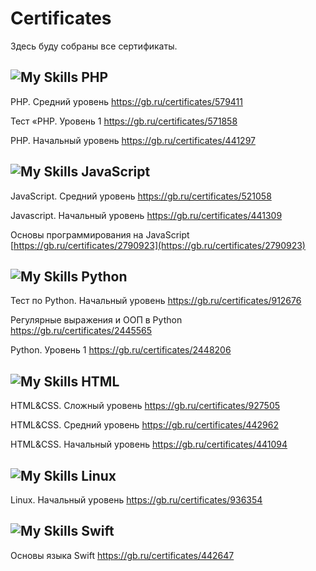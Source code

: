# Certificates

Здесь буду собраны все сертификаты.

## ![My Skills](https://skillicons.dev/icons?i=php) PHP

PHP. Средний уровень
https://gb.ru/certificates/579411

Тест «PHP. Уровень 1
https://gb.ru/certificates/571858

PHP. Начальный уровень
https://gb.ru/certificates/441297

## ![My Skills](https://skillicons.dev/icons?i=js) JavaScript

JavaScript. Средний уровень
https://gb.ru/certificates/521058

Javascript. Начальный уровень
https://gb.ru/certificates/441309

Основы программирования на JavaScript
[https://gb.ru/certificates/2790923](https://gb.ru/certificates/2790923)

## ![My Skills](https://skillicons.dev/icons?i=python) Python

Тест по Python. Начальный уровень
https://gb.ru/certificates/912676

Регулярные выражения и ООП в Python
https://gb.ru/certificates/2445565

Python. Уровень 1
https://gb.ru/certificates/2448206

## ![My Skills](https://skillicons.dev/icons?i=html) HTML

HTML&CSS. Сложный уровень
https://gb.ru/certificates/927505

HTML&CSS. Средний уровень
https://gb.ru/certificates/442962

HTML&CSS. Начальный уровень
https://gb.ru/certificates/441094

## ![My Skills](https://skillicons.dev/icons?i=linux) Linux

Linux. Начальный уровень
https://gb.ru/certificates/936354

## ![My Skills](https://skillicons.dev/icons?i=swift) Swift

Основы языка Swift
https://gb.ru/certificates/442647
